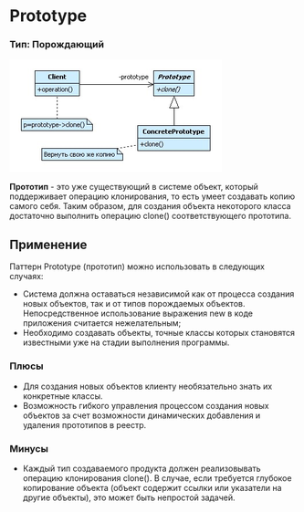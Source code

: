 # Prototype
### Тип: Порождающий

![Image alt](https://github.com/DANTEpolaris/Patterns/blob/master/uml-prototype.jpg)

**Прототип** - это уже существующий в системе объект, который поддерживает операцию клонирования, то есть умеет создавать копию самого себя. Таким образом, для создания объекта некоторого класса достаточно выполнить операцию clone() соответствующего прототипа.
## Применение
Паттерн Prototype (прототип) можно использовать в следующих случаях:

- Система должна оставаться независимой как от процесса создания новых объектов, так и от типов порождаемых объектов. Непосредственное использование выражения new в коде приложения считается нежелательным;
- Необходимо создавать объекты, точные классы которых становятся известными уже на стадии выполнения программы.

### Плюсы ###
- Для создания новых объектов клиенту необязательно знать их конкретные классы.
- Возможность гибкого управления процессом создания новых объектов за счет возможности динамических добавления и удаления прототипов в реестр.

### Минусы  
- Каждый тип создаваемого продукта должен реализовывать операцию клонирования clone(). В случае, если требуется глубокое копирование объекта (объект содержит ссылки или указатели на другие объекты), это может быть непростой задачей.
